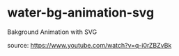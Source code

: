 # water-bg-animation-svg
Bakground Animation with SVG

source: https://www.youtube.com/watch?v=q-i0rZBZvBk
